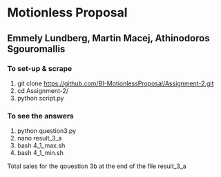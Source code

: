 # Motionless Proposal
## Emmely Lundberg, Martin Macej, Athinodoros Sgouromallis

### To set-up & scrape

1. git clone https://github.com/BI-MotionlessProposal/Assignment-2.git
2. cd Assignment-2/
3. python script.py

### To see the answers
1. python question3.py
2. nano result_3_a
3. bash 4_1_max.sh
4. bash 4_1_min.sh

Total sales for the qouestion 3b at the end of the file result_3_a

